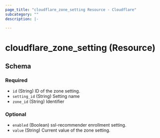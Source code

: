 ```yaml
---
page_title: "cloudflare_zone_setting Resource - Cloudflare"
subcategory: ""
description: |-
  
---
```


# cloudflare_zone_setting (Resource)




<!-- schema generated by tfplugindocs -->
## Schema

### Required

- `id` (String) ID of the zone setting.
- `setting_id` (String) Setting name
- `zone_id` (String) Identifier

### Optional

- `enabled` (Boolean) ssl-recommender enrollment setting.
- `value` (String) Current value of the zone setting.



